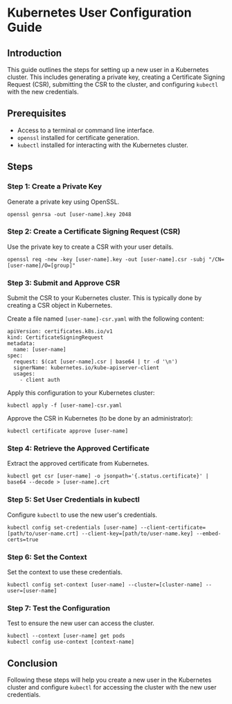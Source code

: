 
# Kubernetes User Configuration Guide

## Introduction

This guide outlines the steps for setting up a new user in a Kubernetes cluster. This includes generating a private key, creating a Certificate Signing Request (CSR), submitting the CSR to the cluster, and configuring `kubectl` with the new credentials.

## Prerequisites

-   Access to a terminal or command line interface.
-   `openssl` installed for certificate generation.
-   `kubectl` installed for interacting with the Kubernetes cluster.

## Steps

### Step 1: Create a Private Key

Generate a private key using OpenSSL.

```
openssl genrsa -out [user-name].key 2048
``` 

### Step 2: Create a Certificate Signing Request (CSR)

Use the private key to create a CSR with your user details.

```
openssl req -new -key [user-name].key -out [user-name].csr -subj "/CN=[user-name]/O=[group]"
``` 

### Step 3: Submit and Approve CSR

Submit the CSR to your Kubernetes cluster. This is typically done by creating a CSR object in Kubernetes.

Create a file named `[user-name]-csr.yaml` with the following content:

```
apiVersion: certificates.k8s.io/v1
kind: CertificateSigningRequest
metadata:
  name: [user-name]
spec:
  request: $(cat [user-name].csr | base64 | tr -d '\n')
  signerName: kubernetes.io/kube-apiserver-client
  usages:
    - client auth
``` 

Apply this configuration to your Kubernetes cluster:
```
kubectl apply -f [user-name]-csr.yaml
``` 

Approve the CSR in Kubernetes (to be done by an administrator):
```
kubectl certificate approve [user-name]
``` 

### Step 4: Retrieve the Approved Certificate

Extract the approved certificate from Kubernetes.

```
kubectl get csr [user-name] -o jsonpath='{.status.certificate}' | base64 --decode > [user-name].crt
``` 

### Step 5: Set User Credentials in kubectl

Configure `kubectl` to use the new user's credentials.

```
kubectl config set-credentials [user-name] --client-certificate=[path/to/user-name.crt] --client-key=[path/to/user-name.key] --embed-certs=true
``` 

### Step 6: Set the Context

Set the context to use these credentials.

```
kubectl config set-context [user-name] --cluster=[cluster-name] --user=[user-name]
```

### Step 7: Test the Configuration

Test to ensure the new user can access the cluster.

```
kubectl --context [user-name] get pods
kubectl config use-context [context-name]
``` 

## Conclusion

Following these steps will help you create a new user in the Kubernetes cluster and configure `kubectl` for accessing the cluster with the new user credentials.

